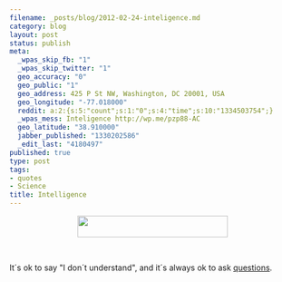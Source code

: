 ```yaml
--- 
filename: _posts/blog/2012-02-24-inteligence.md
category: blog
layout: post
status: publish
meta: 
  _wpas_skip_fb: "1"
  _wpas_skip_twitter: "1"
  geo_accuracy: "0"
  geo_public: "1"
  geo_address: 425 P St NW, Washington, DC 20001, USA
  geo_longitude: "-77.018000"
  reddit: a:2:{s:5:"count";s:1:"0";s:4:"time";s:10:"1334503754";}
  _wpas_mess: Inteligence http://wp.me/pzp88-AC
  geo_latitude: "38.910000"
  jabber_published: "1330202586"
  _edit_last: "4180497"
published: true
type: post
tags: 
- quotes
- Science
title: Intelligence
---
```

<p style="text-align:center;"><a href="http://www.codecogs.com/latex/eqneditor.php"><img class="size-full wp-image-2290" title="gif-1" src="http://nasonurb.files.wordpress.com/2012/02/gif-1.gif" alt="" width="265" height="38" /></a></p>
&nbsp;

It´s ok to say "I don´t understand", and it´s always ok to ask <a href="http://tmac721.tumblr.com/post/17500383225/what-ive-learned-about-smart-people">questions</a>.
